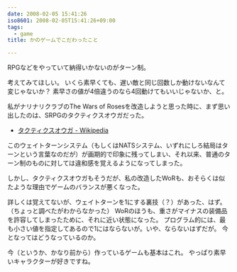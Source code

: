 ```yaml
---
date: 2008-02-05 15:41:26
iso8601: 2008-02-05T15:41:26+09:00
tags:
  - game
title: かのゲームでこだわったこと

---
```


RPGなどをやっていて納得いかないのがターン制。

考えてみてほしい。
いくら素早くても、遅い敵と同じ回数しか動けないなんて変じゃないか？
素早さの値が4倍違うのなら4回動けてもいいじゃないか、と。

私がナリナリクラブのThe Wars of Rosesを改造しようと思った時に、まず思い出したのは、SRPGのタクティクスオウガだった。

- <a href="http://ja.wikipedia.org/wiki/%E3%82%BF%E3%82%AF%E3%83%86%E3%82%A3%E3%82%AF%E3%82%B9%E3%82%AA%E3%82%A6%E3%82%AC">タクティクスオウガ - Wikipedia</a>

このウェイトターンシステム（もしくはNATSシステム、いずれにしろ結局はターンという言葉なのだが）が画期的で印象に残ってしまい、それ以来、普通のターン制のものに対しては違和感を覚えるようになってしまった。

しかし、タクティクスオウガもそうだが、私の改造したWoRも、おそらくは似たような理由でゲームのバランスが悪くなった。

詳しくは覚えてないが、ウェイトターンを1にする裏技（？）があった、はず。（ちょっと調べたがわからなかった）
WoRのほうも、重さがマイナスの装備品を許容してしまったために、それに近い状態になった。
プログラム的には、最も小さい値を指定してあるので1にはならないが。いや、ならないはずだが。
今となってはどうなっているのか。

今（というか、かなり前から）作っているゲームも基本はこれ。
やっぱり素早いキャラクターが好きですね。
